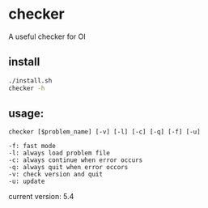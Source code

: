 # checker
A useful checker for OI

## install
```bash
./install.sh
checker -h
```

## usage:
```
checker [$problem_name] [-v] [-l] [-c] [-q] [-f] [-u]

-f: fast mode
-l: always load problem file
-c: always continue when error occurs
-q: always quit when error occors
-v: check version and quit
-u: update
```

current version: 5.4
